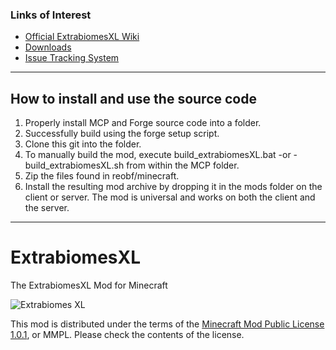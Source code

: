 ### Links of Interest
 - [Official ExtrabiomesXL Wiki](/ExtrabiomesXL/ExtrabiomesXL/wiki)
 - [Downloads](/ExtrabiomesXL/ExtrabiomesXL/downloads)
 - [Issue Tracking System](/ExtrabiomesXL/ExtrabiomesXL/issues)
 
* * *

## How to install and use the source code

1. Properly install MCP and Forge source code into a folder.
2. Successfully build using the forge setup script.
3. Clone this git into the folder.
4. To manually build the mod, execute build_extrabiomesXL.bat -or - build_extrabiomesXL.sh from within the MCP folder.
5. Zip the files found in reobf/minecraft.
6. Install the resulting mod archive by dropping it in the mods folder on the client or server. The mod is universal and works on both the client and the server.

* * *
ExtrabiomesXL
=============
The ExtrabiomesXL Mod for Minecraft

![Extrabiomes XL](https://raw.github.com/ExtrabiomesXL/extrabiomes-artwork/master/code%20repository/logo.png)

This mod is distributed under the terms of the [Minecraft Mod Public License 1.0.1](https://raw.github.com/ExtrabiomesXL/ExtrabiomesXL/master/MMPL-1.0.txt), or MMPL. Please check the contents of the license.
